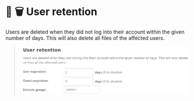 # 👤 🗑 User retention

Users are deleted when they did not log into their account within the given number of days. This will also delete all files of the affected users.

> ![Screenshot of the admin settings](docs/screenshot.png)
